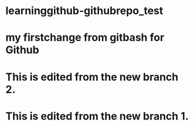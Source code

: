 # learninggithub-githubrepo_test
# my firstchange from gitbash for Github
# This is edited from the new branch 2.
# This is edited from the new branch 1.
